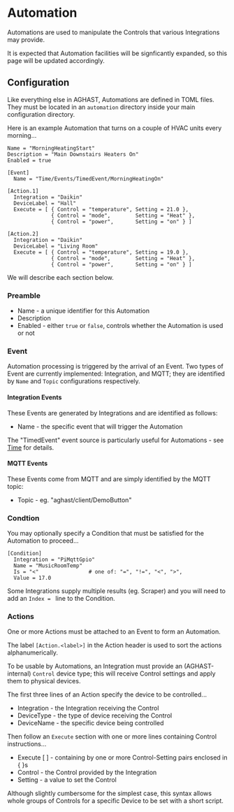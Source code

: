 # Automation

Automations are used to manipulate the Controls that various Integrations may provide.

It is expected that Automation facilities will be signficantly expanded, so this page will be updated accordingly.

## Configuration

Like everything else in AGHAST, Automations are defined in TOML files.
They must be located in an `automation` directory inside your main configuration directory.

Here is an example Automation that turns on a couple of HVAC units every morning...
```
Name = "MorningHeatingStart"
Description = "Main Downstairs Heaters On"
Enabled = true

[Event]
  Name = "Time/Events/TimedEvent/MorningHeatingOn"

[Action.1]
  Integration = "Daikin"
  DeviceLabel = "Hall"
  Execute = [ { Control = "temperature", Setting = 21.0 },
              { Control = "mode",        Setting = "Heat" },
              { Control = "power",       Setting = "on" } ]

[Action.2]
  Integration = "Daikin"
  DeviceLabel = "Living Room"
  Execute = [ { Control = "temperature", Setting = 19.0 },
              { Control = "mode",        Setting = "Heat" },
              { Control = "power",       Setting = "on" } ]  
```
We will describe each section below.

### Preamble
 * Name - a unique identifier for this Automation
 * Description
 * Enabled - either `true` or `false`, controls whether the Automation is used or not

### Event
Automation processing is triggered by the arrival of an Event.  Two types of Event are currently implemented: Integration, and MQTT; they are identified by `Name` and `Topic` configurations respectively.

#### Integration Events
These Events are generated by Integrations and are identified as follows:
 * Name - the specific event that will trigger the Automation

The "TimedEvent" event source is particularly useful for Automations - see [Time](../integrations/time/time.go) for details.

#### MQTT Events
These Events come from MQTT and are simply identified by the MQTT topic:
 * Topic - eg. "aghast/client/DemoButton"


### Condtion
You may optionally specify a Condition that must be satisfied for the Automation to proceed...
```
[Condition]
  Integration = "PiMqttGpio"
  Name = "MusicRoomTemp"
  Is = "<"                # one of: "=", "!=", "<", ">", 
  Value = 17.0
```

Some Integrations supply multiple results (eg. Scraper) and you will need to add an `Index = ` line to the Condition.

### Actions
One or more Actions must be attached to an Event to form an Automation.

The label `[Action.<label>]` in the Action header is used to sort the actions alphanumerically.

To be usable by Automations, an Integration must provide an (AGHAST-internal) `Control` device type; this will receive Control settings and apply them to physical devices.

The first three lines of an Action specify the device to be controlled...
 * Integration - the Integration receiving the Control
 * DeviceType - the type of device receiving the Control
 * DeviceName - the specific device being controlled

Then follow an `Execute` section with one or more lines containing Control instructions...
 * Execute [ ] - containing by one or more Control-Setting pairs enclosed in { }s
 * Control - the Control provided by the Integration
 * Setting - a value to set the Control

Although slightly cumbersome for the simplest case, this syntax allows whole groups of Controls for a specific Device to be set with a short script.
